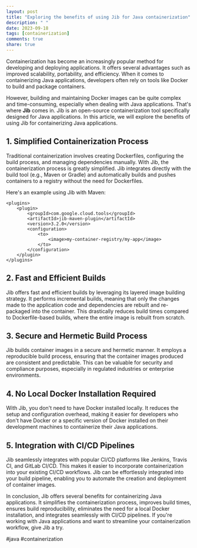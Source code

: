 ```yaml
---
layout: post
title: "Exploring the benefits of using Jib for Java containerization"
description: " "
date: 2023-09-18
tags: [containerization]
comments: true
share: true
---
```


Containerization has become an increasingly popular method for developing and deploying applications. It offers several advantages such as improved scalability, portability, and efficiency. When it comes to containerizing Java applications, developers often rely on tools like Docker to build and package containers.

However, building and maintaining Docker images can be quite complex and time-consuming, especially when dealing with Java applications. That's where **Jib** comes in. Jib is an open-source containerization tool specifically designed for Java applications. In this article, we will explore the benefits of using Jib for containerizing Java applications.

## 1. Simplified Containerization Process
Traditional containerization involves creating Dockerfiles, configuring the build process, and managing dependencies manually. With Jib, the containerization process is greatly simplified. Jib integrates directly with the build tool (e.g., Maven or Gradle) and automatically builds and pushes containers to a registry without the need for Dockerfiles.


Here's an example using Jib with Maven:
```
<plugins>
    <plugin>
        <groupId>com.google.cloud.tools</groupId>
        <artifactId>jib-maven-plugin</artifactId>
        <version>3.2.0</version>
        <configuration>
            <to>
                <image>my-container-registry/my-app</image>
            </to>
        </configuration>
    </plugin>
</plugins>
```

## 2. Fast and Efficient Builds
Jib offers fast and efficient builds by leveraging its layered image building strategy. It performs incremental builds, meaning that only the changes made to the application code and dependencies are rebuilt and re-packaged into the container. This drastically reduces build times compared to Dockerfile-based builds, where the entire image is rebuilt from scratch.

## 3. Secure and Hermetic Build Process
Jib builds container images in a secure and hermetic manner. It employs a reproducible build process, ensuring that the container images produced are consistent and predictable. This can be valuable for security and compliance purposes, especially in regulated industries or enterprise environments.

## 4. No Local Docker Installation Required
With Jib, you don't need to have Docker installed locally. It reduces the setup and configuration overhead, making it easier for developers who don't have Docker or a specific version of Docker installed on their development machines to containerize their Java applications.

## 5. Integration with CI/CD Pipelines
Jib seamlessly integrates with popular CI/CD platforms like Jenkins, Travis CI, and GitLab CI/CD. This makes it easier to incorporate containerization into your existing CI/CD workflows. Jib can be effortlessly integrated into your build pipeline, enabling you to automate the creation and deployment of container images.

In conclusion, Jib offers several benefits for containerizing Java applications. It simplifies the containerization process, improves build times, ensures build reproducibility, eliminates the need for a local Docker installation, and integrates seamlessly with CI/CD pipelines. If you're working with Java applications and want to streamline your containerization workflow, give Jib a try.

#java #containerization